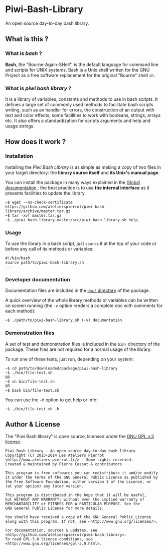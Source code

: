 Piwi-Bash-Library
=================

An open source day-to-day bash library.


## What is this ?

### What is *bash* ?

**Bash**, the "Bourne-Again-SHell", is the default language for command line and scripts
for UNIX systems. Bash is a Unix shell written for the GNU Project as a free software
replacement for the original "Bourne" shell `sh`.

### What is *piwi bash library* ?

It is a library of variables, constants and methods to use in bash scripts. It defines a
large set of commonly used methods to facilitate bash scripts writing, such as an handler
for errors, the construction of an output with text and color effects, some facilities 
to work with booleans, strings, arrays etc. It also offers a standardization for scripts
arguments and help and usage strings. 


## How does it work ?

### Installation

Installing the *Piwi Bash Library* is as simple as making a copy of two files in your target
directory: the **library source itself** and **its Unix's manual page**.

You can install the package in many ways explained in the [Global documentation](doc/Global-doc.md) ;
the best practice is to use **the internal interface** as it presents facilities to update the library.

    ~$ wget --no-check-certificate https://github.com/atelierspierrot/piwi-bash-library/archive/master.tar.gz
    ~$ tar -xvf master.tar.gz
    ~$ ./piwi-bash-library-master/src/piwi-bash-library.sh help

### Usage

To use the library in a bash script, just `source` it at the top of your code or before any
call of its methods or variables:

    #!/bin/bash
    source path/to/piwi-bash-library.sh
    ...

### Developer documentation

Documentation files are included in the [`doc/` directory](doc) of the package.

A quick overview of the whole library methods or variables can be written on screen running
(the `-v` option renders a complete doc with comments for each method):

    ~$ ./path/to/piwi-bash-library.sh (-v) documentation

### Demonstration files

A set of test and demonstration files is included in the `bin/` directory of the package.
These files are not required for a normal usage of the library.

To run one of these tests, just run, depending on your system:

    ~$ cd path/to/downloaded/package/piwi-bash-library
    ~$ ./bin/file-test.sh
    OR
    ~$ sh bin/file-test.sh
    OR
    ~$ bash bin/file-test.sh

You can use the `-h` option to get help or info:

    ~$ ./bin/file-test.sh -h


## Author & License

The "Piwi Bash library" is open source, licensed under the
[GNU GPL v.3 license](http://www.gnu.org/licenses/gpl-3.0.html).

    Piwi Bash Library - An open source day-to-day bash library
    Copyright (C) 2013-2014 Les Ateliers Pierrot
    <http://www.ateliers-pierrot.fr/> - Some rights reserved.
    Created & maintained by Pierre Cassat & contributors

    This program is free software: you can redistribute it and/or modify
    it under the terms of the GNU General Public License as published by
    the Free Software Foundation, either version 3 of the License, or
    (at your option) any later version.

    This program is distributed in the hope that it will be useful,
    but WITHOUT ANY WARRANTY; without even the implied warranty of
    MERCHANTABILITY or FITNESS FOR A PARTICULAR PURPOSE. See the
    GNU General Public License for more details.

    You should have received a copy of the GNU General Public License
    along with this program. If not, see <http://www.gnu.org/licenses/>.

    For documentation, sources & updates, see <http://github.com/atelierspierrot/piwi-bash-library>.
    To read GPL-3.0 license conditions, see <http://www.gnu.org/licenses/gpl-3.0.html>.
